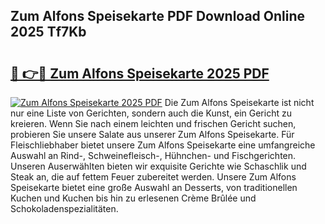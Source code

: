## Zum Alfons Speisekarte PDF Download Online 2025 Tf7Kb

# <h2><a href="http://gc96r7.nevu.top/?p=Zum+Alfons+Speisekarte">🔗 👉🔴 Zum Alfons Speisekarte 2025 PDF</a></h2>

[![Zum Alfons Speisekarte 2025 PDF](https://i.imgur.com/dBaPXMq.png)](http://gc96r7.nevu.top/?p=Zum+Alfons+Speisekarte)
Die Zum Alfons Speisekarte ist nicht nur eine Liste von Gerichten, sondern auch die Kunst, ein Gericht zu kreieren. Wenn Sie nach einem leichten und frischen Gericht suchen, probieren Sie unsere Salate aus unserer Zum Alfons Speisekarte. Für Fleischliebhaber bietet unsere Zum Alfons Speisekarte eine umfangreiche Auswahl an Rind-, Schweinefleisch-, Hühnchen- und Fischgerichten. Unseren Auserwählten bieten wir exquisite Gerichte wie Schaschlik und Steak an, die auf fettem Feuer zubereitet werden. Unsere Zum Alfons Speisekarte bietet eine große Auswahl an Desserts, von traditionellen Kuchen und Kuchen bis hin zu erlesenen Crème Brûlée und Schokoladenspezialitäten.
